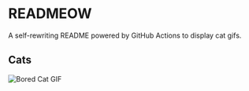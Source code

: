 # READMEOW

A self-rewriting README powered by GitHub Actions to display cat gifs.

## Cats

![Bored Cat GIF](https://media4.giphy.com/media/mlvseq9yvZhba/200.gif?cid=9acd02da8o8qfi5py9nmichueim1wi5k8gwf12567l4u2o8w&ep=v1_gifs_search&rid=200.gif&ct=g)
